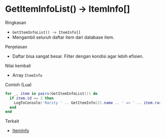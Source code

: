 # GetItemInfoList() -> ItemInfo[]

Ringkasan
- `GetItemInfoList() -> ItemInfo[]`
- Mengambil seluruh daftar item dari database item.

Penjelasan
- Daftar bisa sangat besar. Filter dengan kondisi agar lebih efisien.

Nilai kembali
- Array `ItemInfo`

Contoh (Lua)
```lua
for _, item in pairs(GetItemInfoList()) do
  if item.id == 2 then
    LogToConsole('Rarity ' .. GetItemInfo(2).name .. ' => ' .. item.rarity)
  end
end
```

Terkait
- [ItemInfo](../structures/ItemInfo.md)

